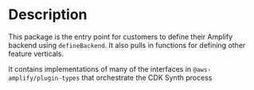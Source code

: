 # Description

This package is the entry point for customers to define their Amplify backend using `defineBackend`. It also pulls in functions for defining other feature verticals.

It contains implementations of many of the interfaces in `@aws-amplify/plugin-types` that orchestrate the CDK Synth process
